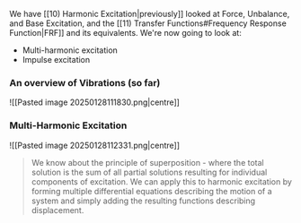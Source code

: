 We have [[10) Harmonic Excitation|previously]] looked at Force, Unbalance, and Base Excitation, and the [[11) Transfer Functions#Frequency Response Function|FRF]] and its equivalents.
We're now going to look at:
- Multi-harmonic excitation
- Impulse excitation
### An overview of Vibrations (so far)
![[Pasted image 20250128111830.png|centre]]
### Multi-Harmonic Excitation
![[Pasted image 20250128112331.png|centre]]
>We know about the principle of superposition - where the total solution is the sum of all partial solutions resulting for individual components of excitation. We can apply this to harmonic excitation by forming multiple differential equations describing the motion of a system and simply adding the resulting functions describing displacement.

